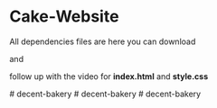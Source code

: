 # Cake-Website

All dependencies files are here you can download 

and

follow up with the video for **index.html** and **style.css**

#   d e c e n t - b a k e r y  
 #   d e c e n t - b a k e r y  
 #   d e c e n t - b a k e r y  
 